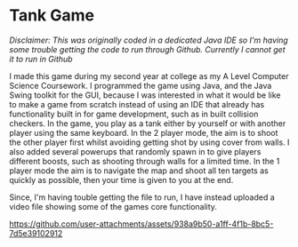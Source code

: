 # Tank Game
*Disclaimer: This was originally coded in a dedicated Java IDE so I'm having some trouble getting the code to run through Github. Currently I cannot get it to run in Github*

I made this game during my second year at college as my A Level Computer Science Coursework. I programmed the game using Java, and the Java Swing toolkit for the GUI, because I was interested in what it would be like to make a game from scratch instead of using an IDE that already has functionality built in for game development, such as in built collision checkers. In the game, you play as a tank either by yourself or with another player using the same keyboard. In the 2 player mode, the aim is to shoot the other player first whilst avoiding getting shot by using cover from walls. I also added several powerups that randomly spawn in to give players different boosts, such as shooting through walls for a limited time. In the 1 player mode the aim is to navigate the map and shoot all ten targets as quickly as possible, then your time is given to you at the end.

Since, I'm having touble getting the file to run, I have instead uploaded a video file showing some of the games core functionality.


https://github.com/user-attachments/assets/938a9b50-a1ff-4f1b-8bc5-7d5e39102912

